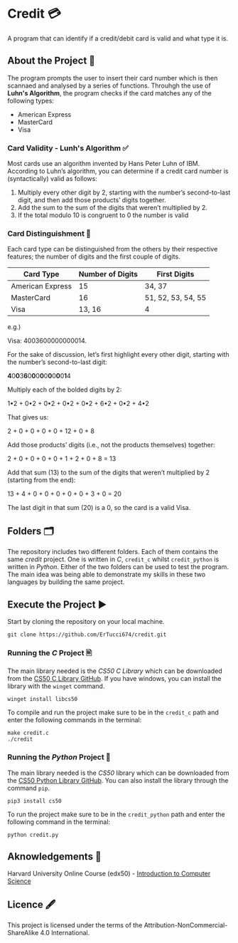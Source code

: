 # Credit 💳
A program that can identify if a credit/debit card is valid and what type it is.

## About the Project 📖
The program prompts the user to insert their card number which is then scannaed and analysed by a series of functions. Throuhgh the use of **Luhn's Algorithm**, the program checks if the card matches any of the following types:

+ American Express
+ MasterCard
+ Visa

### Card Validity - Lunh's Algorithm ✅
Most cards use an algorithm invented by Hans Peter Luhn of IBM. According to Luhn’s algorithm, you can determine if a credit card number is (syntactically) valid as follows:

1. Multiply every other digit by 2, starting with the number’s second-to-last digit, and then add those products’ digits together.
2. Add the sum to the sum of the digits that weren’t multiplied by 2.
3. If the total modulo 10 is congruent to 0 the number is valid

### Card Distinguishment 👥
Each card type can be distinguished from the others by their respective features; the number of digits and the first couple of digits.

| Card Type      | Number of Digits | First Digits      |
|----------------|------------------|-------------------|
|American Express|15                |34, 37             |
|MasterCard      |16                |51, 52, 53, 54, 55 |
|Visa            |13, 16            |4                  |

e.g.)

Visa: 4003600000000014.

For the sake of discussion, let’s first highlight every other digit, starting with the number’s second-to-last digit:

**4**0**0**3**6**0**0**0**0**0**0**0**0**0**1**4

Multiply each of the bolded digits by 2:

1•2 + 0•2 + 0•2 + 0•2 + 0•2 + 6•2 + 0•2 + 4•2

That gives us:

2 + 0 + 0 + 0 + 0 + 12 + 0 + 8

Add those products’ digits (i.e., not the products themselves) together:

2 + 0 + 0 + 0 + 0 + 1 + 2 + 0 + 8 = 13

Add that sum (13) to the sum of the digits that weren’t multiplied by 2 (starting from the end):

13 + 4 + 0 + 0 + 0 + 0 + 0 + 3 + 0 = 20

The last digit in that sum (20) is a 0, so the card is a valid Visa.

## Folders 🗂️
The repository includes two different folders. Each of them contains the same _credit_ project. One is written in _C_, `credit_c` whilst `credit_python` is written in _Python_. Either of the two folders can be used to test the program. The main idea was being able to demonstrate my skills in these two languages by building the same project.

## Execute the Project ▶️
Start by cloning the repository on your local machine.

```
git clone https://github.com/ErTucci674/credit.git
```

### Running the _C_ Project 🖹
The main library needed is the _CS50 C Library_ which can be downloaded from the [CS50 C Library GitHub](https://github.com/cs50/libcs50). If you have windows, you can install the library with the `winget` command.

```
winget install libcs50
```

To compile and run the project make sure to be in the `credit_c` path and enter the following commands in the terminal:

```
make credit.c
./credit
```

### Running the _Python_ Project 🐍
The main library needed is the _CS50_ library which can be downloaded from the [CS50 Python Library GitHub](https://github.com/cs50/python-cs50). You can also install the library through the command `pip`.

```
pip3 install cs50
```

To run the project make sure to be in the `credit_python` path and enter the following command in the terminal:

```
python credit.py
```

## Aknowledgements 🤝
Harvard University Online Course (edx50) - [Introduction to Computer Science](https://www.edx.org/learn/computer-science/harvard-university-cs50-s-introduction-to-computer-science)

## Licence 🖋️
This project is licensed under the terms of the Attribution-NonCommercial-ShareAlike 4.0 International.